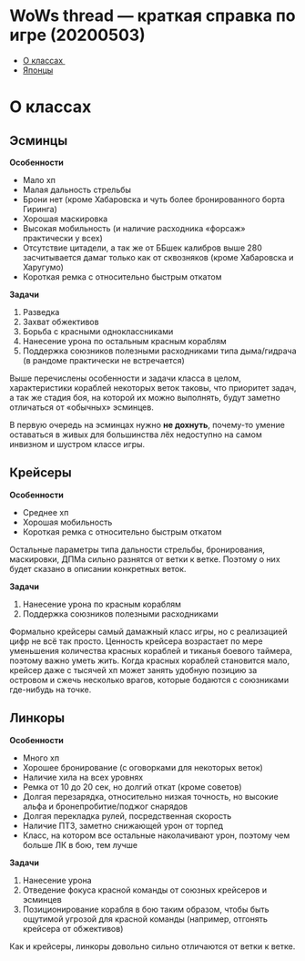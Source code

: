 # WoWs thread — краткая справка по игре (20200503)

- [О&nbsp;классах&nbsp;](#О&nbsp;классах&nbsp;)
- [Японцы](jp.md)

# О&nbsp;классах&nbsp;

## Эсминцы

**Особенности**

- Мало хп
- Малая дальность стрельбы
- Брони нет (кроме Хабаровска и чуть более бронированного борта Гиринга)
- Хорошая маскировка
- Высокая мобильность (и наличие расходника «форсаж» практически у всех)
- Отсутствие цитадели, а так же от ББшек калибров выше 280 засчитывается дамаг только как от сквозняков (кроме Хабаровска и Харугумо)
- Короткая ремка с относительно быстрым откатом

**Задачи**

1. Разведка
2. Захват обжективов
3. Борьба с красными одноклассниками
4. Нанесение урона по остальным красным кораблям
5. Поддержка союзников полезными расходниками типа дыма/гидрача (в рандоме практически не встречается)

Выше перечислены особенности и задачи класса в целом, характеристики кораблей некоторых веток таковы, что приоритет задач, а так же стадия боя, на которой их можно выполнять, будут заметно отличаться от «обычных» эсминцев.

В первую очередь на эсминцах нужно **не дохнуть**, почему-то умение оставаться в живых для большинства лёх недоступно на самом инвизном и шустром классе игры.

## Крейсеры

**Особенности**

- Среднее хп
- Хорошая мобильность
- Короткая ремка с относительно быстрым откатом

Остальные параметры типа дальности стрельбы, бронирования, маскировки, ДПМа сильно разнятся от ветки к ветке. Поэтому о них будет сказано в описании конкретных веток.

**Задачи**

1. Нанесение урона по красным кораблям
2. Поддержка союзников полезными расходниками

Формально крейсеры самый дамажный класс игры, но с реализацией цифр не всё так просто. Ценность крейсера возрастает по мере уменьшения количества красных кораблей и тиканья боевого таймера, поэтому важно уметь жить. Когда красных кораблей становится мало, крейсер даже с тысячей хп может занять удобную позицию за островом и сжечь несколько врагов, которые бодаются с союзниками где-нибудь на точке.

## Линкоры

**Особенности**
- Много хп
- Хорошее бронирование (с оговорками для некоторых веток)
- Наличие хила на всех уровнях
- Ремка от 10 до 20 сек, но долгий откат (кроме советов)
- Долгая перезарядка, относительно низкая точность, но высокие альфа и бронепробитие/поджог снарядов
- Долгая перекладка рулей, посредственная скорость
- Наличие ПТЗ, заметно снижающей урон от торпед
- Класс, на котором все остальные наколачивают урон, поэтому чем больше ЛК в бою, тем лучше

**Задачи**

1. Нанесение урона
2. Отведение фокуса красной команды от союзных крейсеров и эсминцев
3. Позиционирование корабля в бою таким образом, чтобы быть ощутимой угрозой для красной команды (например, отгонять крейсера от обжективов)

Как и крейсеры, линкоры довольно сильно отличаются от ветки к ветке.



